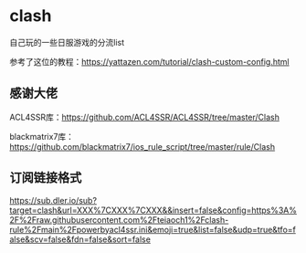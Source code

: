 # clash

自己玩的一些日服游戏的分流list

参考了这位的教程：https://yattazen.com/tutorial/clash-custom-config.html

## 感谢大佬

ACL4SSR库：https://github.com/ACL4SSR/ACL4SSR/tree/master/Clash

blackmatrix7库：https://github.com/blackmatrix7/ios_rule_script/tree/master/rule/Clash

## 订阅链接格式

https://sub.dler.io/sub?target=clash&url=XXX%7CXXX%7CXXX&&insert=false&config=https%3A%2F%2Fraw.githubusercontent.com%2Fteiaoch1%2Fclash-rule%2Fmain%2Fpowerbyacl4ssr.ini&emoji=true&list=false&udp=true&tfo=false&scv=false&fdn=false&sort=false
